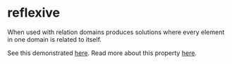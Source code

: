 # reflexive 

When used with relation domains produces solutions where every element in one domain is related to itself.

See this demonstrated [here](...).
Read more about this property [here](https://en.wikipedia.org/wiki/Reflexive_relation).